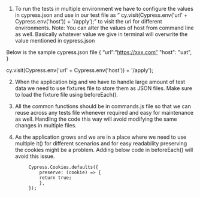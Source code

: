 
1. To run the tests in multiple environment we have to configure the values in cypress.json  and use in our test file as “ cy.visit(Cypress.env('url' + Cypress.env('host')) + '/apply’);” to visit the url for different environments.
Note: You can alter the values of host from command line as well. Basically whatever value we give in terminal will overwrite the value mentioned in cypress.json 

Below is the sample cypress.json file
{
    “url”:”https://xxx.com”
    "host": "uat",
}

cy.visit(Cypress.env('url' + Cypress.env('host')) + '/apply');


2. When the application big and we have to handle large amount of test data we need to use fixtures file to store them as JSON files. Make sure to load the fixture file using beforeEach().

3. All the common functions should be in commands.js file so that we can reuse across any tests file whenever required and easy for maintenance as well.  Handling the code this way will avoid modifying the same changes in multiple files.

4. As the application grows and we are in a place where we need to use multiple it() for different scenarios and for easy readability preserving the cookies might be a problem. Adding below code in beforeEach() will avoid this issue.

            Cypress.Cookies.defaults({
                preserve: (cookie) => {
                return true;
                },
            });
